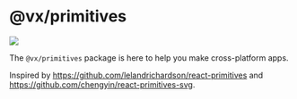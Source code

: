 # @vx/primitives

<a title="@vx/primitives npm downloads" href="https://www.npmjs.com/package/@vx/primitives">
  <img src="https://img.shields.io/npm/dm/@vx/primitives.svg?style=flat-square" />
</a>

The `@vx/primitives` package is here to help you make cross-platform apps.

Inspired by https://github.com/lelandrichardson/react-primitives and https://github.com/chengyin/react-primitives-svg.
